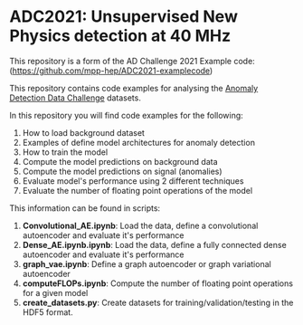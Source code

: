 # ADC2021: Unsupervised New Physics detection at 40 MHz

This repository is a form of the AD Challenge 2021 Example code: (https://github.com/mpp-hep/ADC2021-examplecode)

This repository contains code examples for analysing the [Anomaly Detection
Data Challenge](https://mpp-hep.github.io/ADC2021/) datasets.

In this repository you will find code examples for the following:

1. How to load background dataset
2. Examples of define model architectures for anomaly detection
3. How to train the model
4. Compute the model predictions on background data
5. Compute the model predictions on signal (anomalies)
6. Evaluate model's performance using 2 different techniques
7. Evaluate the number of floating point operations of the model

This information can be found in scripts:

1. **Convolutional_AE.ipynb**: Load the data, define a convolutional autoencoder and evaluate it's performance
2. **Dense_AE.ipynb.ipynb**: Load the data, define a fully connected dense autoencoder and evaluate it's performance
3. **graph_vae.ipynb**: Define a graph autoencoder or graph variational autoencoder
4. **computeFLOPs.ipynb**: Compute the number of floating point operations for a given model
5. **create_datasets.py**: Create datasets for training/validation/testing in the HDF5 format.




